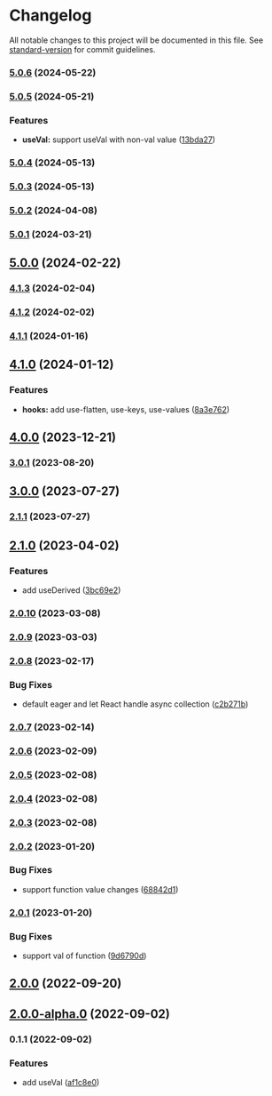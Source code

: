# Changelog

All notable changes to this project will be documented in this file. See [standard-version](https://github.com/conventional-changelog/standard-version) for commit guidelines.

### [5.0.6](https://github.com/crimx/use-value-enhancer/compare/v5.0.5...v5.0.6) (2024-05-22)

### [5.0.5](https://github.com/crimx/use-value-enhancer/compare/v5.0.4...v5.0.5) (2024-05-21)


### Features

* **useVal:** support useVal with non-val value ([13bda27](https://github.com/crimx/use-value-enhancer/commit/13bda271c9ba0a1a225eb07bf334f0bb423bafcf))

### [5.0.4](https://github.com/crimx/use-value-enhancer/compare/v5.0.2...v5.0.4) (2024-05-13)

### [5.0.3](https://github.com/crimx/use-value-enhancer/compare/v5.0.2...v5.0.3) (2024-05-13)

### [5.0.2](https://github.com/crimx/use-value-enhancer/compare/v5.0.1...v5.0.2) (2024-04-08)

### [5.0.1](https://github.com/crimx/use-value-enhancer/compare/v5.0.0...v5.0.1) (2024-03-21)

## [5.0.0](https://github.com/crimx/use-value-enhancer/compare/v4.1.3...v5.0.0) (2024-02-22)

### [4.1.3](https://github.com/crimx/use-value-enhancer/compare/v4.1.2...v4.1.3) (2024-02-04)

### [4.1.2](https://github.com/crimx/use-value-enhancer/compare/v4.1.1...v4.1.2) (2024-02-02)

### [4.1.1](https://github.com/crimx/use-value-enhancer/compare/v4.1.0...v4.1.1) (2024-01-16)

## [4.1.0](https://github.com/crimx/use-value-enhancer/compare/v4.0.0...v4.1.0) (2024-01-12)


### Features

* **hooks:** add use-flatten, use-keys, use-values ([8a3e762](https://github.com/crimx/use-value-enhancer/commit/8a3e76219561e6d18ef03827f4940bfdd96329b4))

## [4.0.0](https://github.com/crimx/use-value-enhancer/compare/v3.0.1...v4.0.0) (2023-12-21)

### [3.0.1](https://github.com/crimx/use-value-enhancer/compare/v3.0.0...v3.0.1) (2023-08-20)

## [3.0.0](https://github.com/crimx/use-value-enhancer/compare/v2.1.1...v3.0.0) (2023-07-27)

### [2.1.1](https://github.com/crimx/use-value-enhancer/compare/v2.1.0...v2.1.1) (2023-07-27)

## [2.1.0](https://github.com/crimx/use-value-enhancer/compare/v2.0.10...v2.1.0) (2023-04-02)


### Features

* add useDerived ([3bc69e2](https://github.com/crimx/use-value-enhancer/commit/3bc69e24dbb48dba49dabc602d0f7eb40ae9daf5))

### [2.0.10](https://github.com/crimx/use-value-enhancer/compare/v2.0.9...v2.0.10) (2023-03-08)

### [2.0.9](https://github.com/crimx/use-value-enhancer/compare/v2.0.8...v2.0.9) (2023-03-03)

### [2.0.8](https://github.com/crimx/use-value-enhancer/compare/v2.0.7...v2.0.8) (2023-02-17)


### Bug Fixes

* default eager and let React handle async collection ([c2b271b](https://github.com/crimx/use-value-enhancer/commit/c2b271ba647ca16ebbb5245b7094083f97c698cf))

### [2.0.7](https://github.com/crimx/use-value-enhancer/compare/v2.0.6...v2.0.7) (2023-02-14)

### [2.0.6](https://github.com/crimx/use-value-enhancer/compare/v2.0.5...v2.0.6) (2023-02-09)

### [2.0.5](https://github.com/crimx/use-value-enhancer/compare/v2.0.4...v2.0.5) (2023-02-08)

### [2.0.4](https://github.com/crimx/use-value-enhancer/compare/v2.0.2...v2.0.4) (2023-02-08)

### [2.0.3](https://github.com/crimx/use-value-enhancer/compare/v2.0.2...v2.0.3) (2023-02-08)

### [2.0.2](https://github.com/crimx/use-value-enhancer/compare/v2.0.1...v2.0.2) (2023-01-20)


### Bug Fixes

* support function value changes ([68842d1](https://github.com/crimx/use-value-enhancer/commit/68842d1d1d1f76e8057f463354b952c4a7d2ed57))

### [2.0.1](https://github.com/crimx/use-value-enhancer/compare/v2.0.0...v2.0.1) (2023-01-20)


### Bug Fixes

* support val of function ([9d6790d](https://github.com/crimx/use-value-enhancer/commit/9d6790dfa177cdbe8c274c62f6542e0268926f90))

## [2.0.0](https://github.com/crimx/use-value-enhancer/compare/v2.0.0-alpha.0...v2.0.0) (2022-09-20)

## [2.0.0-alpha.0](https://github.com/crimx/use-value-enhancer/compare/v0.1.1...v2.0.0-alpha.0) (2022-09-02)

### 0.1.1 (2022-09-02)


### Features

* add useVal ([af1c8e0](https://github.com/crimx/use-value-enhancer/commit/af1c8e0f3b7f8899aa3ae17db4616f8b1d883c47))
